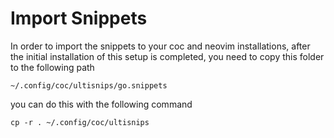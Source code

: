 # Import Snippets

In order to import the snippets to your coc and neovim installations, after the
initial installation of this setup is completed, you need to copy this folder to
the following path

`~/.config/coc/ultisnips/go.snippets`

you can do this with the following command

`cp -r . ~/.config/coc/ultisnips`

